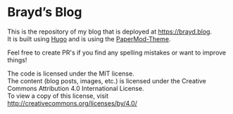 # Brayd’s Blog
This is the repository of my blog that is deployed at https://brayd.blog.  
It is built using [Hugo](https://gohugo.io/) and is using the [PaperMod-Theme](https://github.com/adityatelange/hugo-PaperMod).  

Feel free to create PR's if you find any spelling mistakes or want to improve things!

The code is licensed under the MIT license.  
The content (blog posts, images, etc.) is licensed under the Creative Commons Attribution 4.0 International License.  
To view a copy of this license, visit http://creativecommons.org/licenses/by/4.0/
